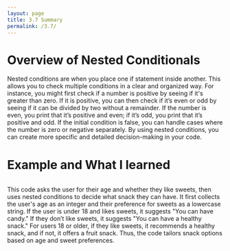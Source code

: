 ```yaml
---
layout: page
title: 3.7 Summary
permalink: /3.7/
---
```


<h1>Overview of Nested Conditionals</h1>

Nested conditions are when you place one if statement inside another. This allows you to check multiple conditions in a clear and organized way. For instance, you might first check if a number is positive by seeing if it's greater than zero. If it is positive, you can then check if it’s even or odd by seeing if it can be divided by two without a remainder. If the number is even, you print that it’s positive and even; if it’s odd, you print that it’s positive and odd. If the initial condition is false, you can handle cases where the number is zero or negative separately. By using nested conditions, you can create more specific and detailed decision-making in your code.


<h1>Example and What I learned</h1>

<img src= "{{site.baseurl}}/images/notebooks/image copy 18.png" alt = "">

This code asks the user for their age and whether they like sweets, then uses nested conditions to decide what snack they can have. It first collects the user's age as an integer and their preference for sweets as a lowercase string. If the user is under 18 and likes sweets, it suggests "You can have candy." If they don’t like sweets, it suggests "You can have a healthy snack." For users 18 or older, if they like sweets, it recommends a healthy snack, and if not, it offers a fruit snack. Thus, the code tailors snack options based on age and sweet preferences.




